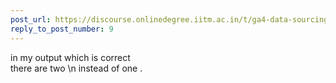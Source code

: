 ```yaml
---
post_url: https://discourse.onlinedegree.iitm.ac.in/t/ga4-data-sourcing-discussion-thread-tds-jan-2025/165959/11
reply_to_post_number: 9
---
```

in my output which is correct  
there are two \n instead of one .